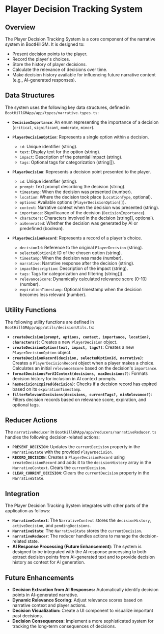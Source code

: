 # Player Decision Tracking System

## Overview

The Player Decision Tracking System is a core component of the narrative system in BootHillGM. It is designed to:

-   Present decision points to the player.
-   Record the player's choices.
-   Store the history of player decisions.
-   Calculate the relevance of decisions over time.
-   Make decision history available for influencing future narrative content (e.g., AI-generated responses).

## Data Structures

The system uses the following key data structures, defined in `BootHillGMApp/app/types/narrative.types.ts`:

-   **`DecisionImportance`**:  An enum representing the importance of a decision (`critical`, `significant`, `moderate`, `minor`).

-   **`PlayerDecisionOption`**: Represents a single option within a decision.
    -   `id`: Unique identifier (string).
    -   `text`: Display text for the option (string).
    -   `impact`: Description of the potential impact (string).
    -   `tags`: Optional tags for categorization (string[]).

-   **`PlayerDecision`**: Represents a decision point presented to the player.
    -   `id`: Unique identifier (string).
    -   `prompt`: Text prompt describing the decision (string).
    -   `timestamp`: When the decision was presented (number).
    -   `location`: Where the decision took place (`LocationType`, optional).
    -   `options`: Available options (`PlayerDecisionOption[]`).
    -   `context`: Narrative context when the decision was presented (string).
    -   `importance`: Significance of the decision (`DecisionImportance`).
    -   `characters`: Characters involved in the decision (string[], optional).
    -   `aiGenerated`: Whether the decision was generated by AI or predefined (boolean).

-   **`PlayerDecisionRecord`**: Represents a record of a player's choice.
    -   `decisionId`: Reference to the original `PlayerDecision` (string).
    -   `selectedOptionId`: ID of the chosen option (string).
    -   `timestamp`: When the decision was made (number).
    -   `narrative`: Narrative response after the decision (string).
    -   `impactDescription`: Description of the impact (string).
    -   `tags`: Tags for categorization and filtering (string[]).
    -   `relevanceScore`: Dynamically calculated relevance score (0-10) (number).
    -   `expirationTimestamp`: Optional timestamp when the decision becomes less relevant (number).

## Utility Functions

The following utility functions are defined in `BootHillGMApp/app/utils/decisionUtils.ts`:

-   **`createDecision(prompt, options, context, importance, location?, characters?)`**: Creates a new `PlayerDecision` object.
-   **`createDecisionOption(text, impact, tags?)`**: Creates a new `PlayerDecisionOption` object.
-   **`createDecisionRecord(decision, selectedOptionId, narrative)`**: Creates a `PlayerDecisionRecord` object when a player makes a choice.  Calculates an initial `relevanceScore` based on the decision's `importance`.
-   **`formatDecisionsForAIContext(decisions, maxDecisions?)`**: Formats decision history for inclusion in AI context prompts.
-   **`hasDecisionExpired(decision)`**: Checks if a decision record has expired based on its `expirationTimestamp`.
-   **`filterRelevantDecisions(decisions, currentTags?, minRelevance?)`**: Filters decision records based on relevance score, expiration, and optional tags.

## Reducer Actions

The `narrativeReducer` in `BootHillGMApp/app/reducers/narrativeReducer.ts` handles the following decision-related actions:

-   **`PRESENT_DECISION`**: Updates the `currentDecision` property in the `NarrativeState` with the provided `PlayerDecision`.
-   **`RECORD_DECISION`**: Creates a `PlayerDecisionRecord` using `createDecisionRecord` and adds it to the `decisionHistory` array in the `NarrativeContext`. Clears the `currentDecision`.
-   **`CLEAR_CURRENT_DECISION`**: Clears the `currentDecision` property in the `NarrativeState`.

## Integration

The Player Decision Tracking System integrates with other parts of the application as follows:

-   **`NarrativeContext`**: The `NarrativeContext` stores the `decisionHistory`, `activeDecision`, and `pendingDecisions`.
-   **`NarrativeState`**: The `NarrativeState` stores the `currentDecision`.
-   **`narrativeReducer`**: The reducer handles actions to manage the decision-related state.
-   **AI Response Processing (Future Enhancement)**: The system is designed to be integrated with the AI response processing to both extract decision points from AI-generated text and to provide decision history as context for AI generation.

## Future Enhancements

-   **Decision Extraction from AI Responses:** Automatically identify decision points in AI-generated narrative.
-   **Dynamic Relevance Scoring:** Adjust relevance scores based on narrative context and player actions.
-   **Decision Visualization:** Create a UI component to visualize important past decisions.
-   **Decision Consequences:** Implement a more sophisticated system for tracking the long-term consequences of decisions.